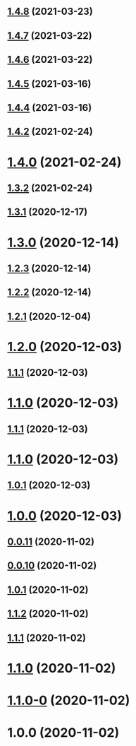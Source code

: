 ## [1.4.8](https://github.com/samsonCao/auto-skeleton/compare/v1.4.7...v1.4.8) (2021-03-23)



## [1.4.7](https://github.com/samsonCao/auto-skeleton/compare/v1.4.6...v1.4.7) (2021-03-22)



## [1.4.6](https://github.com/samsonCao/auto-skeleton/compare/v1.4.5...v1.4.6) (2021-03-22)



## [1.4.5](https://github.com/samsonCao/auto-skeleton/compare/v1.4.4...v1.4.5) (2021-03-16)



## [1.4.4](https://github.com/samsonCao/auto-skeleton/compare/v1.4.2...v1.4.4) (2021-03-16)



## [1.4.2](https://github.com/samsonCao/auto-skeleton/compare/v1.4.0...v1.4.2) (2021-02-24)



# [1.4.0](https://github.com/samsonCao/auto-skeleton/compare/v1.3.2...v1.4.0) (2021-02-24)



## [1.3.2](https://github.com/samsonCao/auto-skeleton/compare/v1.3.1...v1.3.2) (2021-02-24)



## [1.3.1](https://github.com/samsonCao/auto-skeleton/compare/v1.3.0...v1.3.1) (2020-12-17)



# [1.3.0](https://github.com/samsonCao/auto-skeleton/compare/v1.2.3...v1.3.0) (2020-12-14)



## [1.2.3](https://github.com/samsonCao/auto-skeleton/compare/v1.2.2...v1.2.3) (2020-12-14)



## [1.2.2](https://github.com/samsonCao/auto-skeleton/compare/v1.2.1...v1.2.2) (2020-12-14)



## [1.2.1](https://github.com/samsonCao/auto-skeleton/compare/v1.2.0...v1.2.1) (2020-12-04)



# [1.2.0](https://github.com/samsonCao/auto-skeleton/compare/v0.0.11...v1.2.0) (2020-12-03)



## [1.1.1](https://github.com/samsonCao/auto-skeleton/compare/v0.0.11...v1.1.1) (2020-12-03)



# [1.1.0](https://github.com/samsonCao/auto-skeleton/compare/v0.0.11...v1.1.0) (2020-12-03)



## [1.1.1](https://github.com/samsonCao/auto-skeleton/compare/v0.0.11...v1.1.1) (2020-12-03)



# [1.1.0](https://github.com/samsonCao/auto-skeleton/compare/v0.0.11...v1.1.0) (2020-12-03)



## [1.0.1](https://github.com/samsonCao/auto-skeleton/compare/v0.0.11...v1.0.1) (2020-12-03)



# [1.0.0](https://github.com/samsonCao/auto-skeleton/compare/v0.0.11...v1.0.0) (2020-12-03)



## [0.0.11](https://github.com/samsonCao/auto-skeleton/compare/v0.0.10...v0.0.11) (2020-11-02)



## [0.0.10](https://github.com/samsonCao/auto-skeleton/compare/v1.0.1...v0.0.10) (2020-11-02)



## [1.0.1](https://github.com/samsonCao/auto-skeleton/compare/v1.1.2...v1.0.1) (2020-11-02)



## [1.1.2](https://github.com/samsonCao/auto-skeleton/compare/v1.1.1...v1.1.2) (2020-11-02)



## [1.1.1](https://github.com/samsonCao/auto-skeleton/compare/v1.1.0...v1.1.1) (2020-11-02)



# [1.1.0](https://github.com/samsonCao/auto-skeleton/compare/v1.1.0-0...v1.1.0) (2020-11-02)



# [1.1.0-0](https://github.com/samsonCao/auto-skeleton/compare/v1.0.0...v1.1.0-0) (2020-11-02)



# 1.0.0 (2020-11-02)






